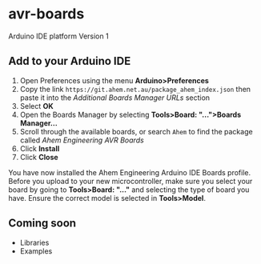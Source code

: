 # avr-boards
Arduino IDE platform Version 1

## Add to your Arduino IDE

1) Open Preferences using the menu **Arduino>Preferences**
2) Copy the link `https://git.ahem.net.au/package_ahem_index.json` then paste it into the *Additional Boards Manager URLs* section
3) Select **OK**
4) Open the Boards Manager by selecting **Tools>Board: "...">Boards Manager...**
5) Scroll through the available boards, or search `Ahem` to find the package called *Ahem Engineering AVR Boards*
6) Click **Install**
7) Click **Close**

You have now installed the Ahem Engineering Arduino IDE Boards profile. Before you upload to your new microcontroller, make sure you select your board by going to **Tools>Board: "..."** and selecting the type of board you have. Ensure the correct model is selected in **Tools>Model**.

## Coming soon
- Libraries
- Examples
